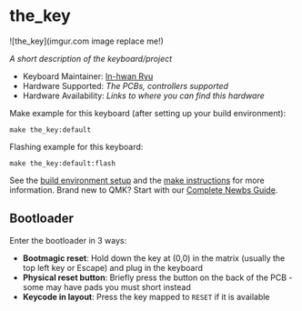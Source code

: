 # the_key

![the_key](imgur.com image replace me!)

*A short description of the keyboard/project*

* Keyboard Maintainer: [In-hwan Ryu](https://github.com/pasteur90)
* Hardware Supported: *The PCBs, controllers supported*
* Hardware Availability: *Links to where you can find this hardware*

Make example for this keyboard (after setting up your build environment):

    make the_key:default

Flashing example for this keyboard:

    make the_key:default:flash

See the [build environment setup](https://docs.qmk.fm/#/getting_started_build_tools) and the [make instructions](https://docs.qmk.fm/#/getting_started_make_guide) for more information. Brand new to QMK? Start with our [Complete Newbs Guide](https://docs.qmk.fm/#/newbs).

## Bootloader

Enter the bootloader in 3 ways:

* **Bootmagic reset**: Hold down the key at (0,0) in the matrix (usually the top left key or Escape) and plug in the keyboard
* **Physical reset button**: Briefly press the button on the back of the PCB - some may have pads you must short instead
* **Keycode in layout**: Press the key mapped to `RESET` if it is available
